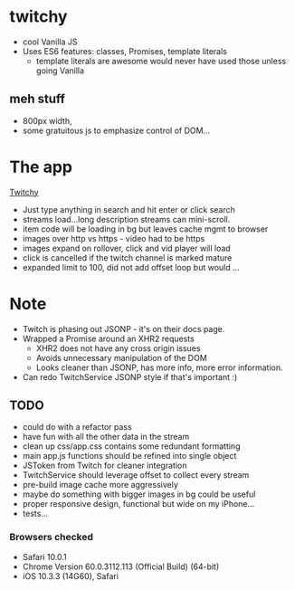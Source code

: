 # twitchy
* cool Vanilla JS
* Uses ES6 features: classes, Promises, template literals
  * template literals are awesome would never have used those unless going Vanilla

## meh stuff
* 800px width,
* some gratuitous js to emphasize control of DOM...

# The app
[Twitchy](https://captainjspace.github.io/twitchy/)
* Just type anything in search and hit enter or click search
* streams load...long description streams can mini-scroll.
* item code will be loading in bg but leaves cache mgmt to browser
* images over http vs https - video had to be https
* images expand on rollover, click and vid player will load
* click is cancelled if the twitch channel is marked mature
* expanded limit to 100, did not add offset loop but would ...

# Note
* Twitch is phasing out JSONP - it's on their docs page.
* Wrapped a Promise around an XHR2 requests
  * XHR2 does not have any cross origin issues
  * Avoids unnecessary manipulation of the DOM
  * Looks cleaner than JSONP, has more info, more error information.
* Can redo TwitchService JSONP style if that's important :)

## TODO
* could do with a refactor pass
* have fun with all the other data in the stream
* clean up css/app.css contains some redundant formatting
* main app.js functions should be refined into single object
* JSToken from Twitch for cleaner integration
* TwitchService should leverage offset to collect every stream
* pre-build image cache more aggressively
* maybe do something with bigger images in bg could be useful
* proper responsive design, functional but wide on my iPhone...
* tests...

### Browsers checked
* Safari 10.0.1
* Chrome Version 60.0.3112.113 (Official Build) (64-bit)
* iOS 10.3.3 (14G60), Safari

